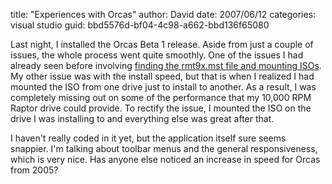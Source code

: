 
title: "Experiences with Orcas"
author: David
date: 2007/06/12
categories: visual studio
guid: bbd5576d-bf04-4c98-a662-bbd136f65080

Last night, I installed the Orcas Beta 1 release. Aside from just a couple of issues, the whole process went quite smoothly. One of the issues I had already seen before involving [finding the rmt9x.mst file and mounting ISOs](http://www.mohundro.com/blog/2006/10/09/FunWithISOsAndVistaRC2.aspx). My other issue was with the install speed, but that is when I realized I had mounted the ISO from one drive just to install to another. As a result, I was completely missing out on some of the performance that my 10,000 RPM Raptor drive could provide. To rectify the issue, I mounted the ISO on the drive I was installing to and everything else was great after that. 

I haven't really coded in it yet, but the application itself sure seems snappier. I'm talking about toolbar menus and the general responsiveness, which is very nice. Has anyone else noticed an increase in speed for Orcas from 2005?

